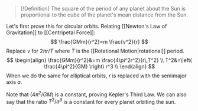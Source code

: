 >[!Definition]
>The square of the period of any planet about the Sun is proportional to the cube of the planet's mean distance from the Sun.

Let's first prove this for circular orbits. Relating [[Newton's Law of Gravitation]] to [[Centripetal Force]]:
$$
\frac{GMm}{r^2}=m \frac{v^2}{r}
$$
Replace $v$ for $2\pi r / T$ where $T$ is the [[Rotational Motion|rotational]] period.
$$
\begin{align}
\frac{GMm}{r^2}&=m \frac{4\pi^2r^2}{r\,T^2} \\
T^2&=\left( \frac{4\pi^2}{GM} \right) r^3 \\
\end{align}
$$
When we do the same for elliptical orbits, $r$ is replaced with the semimajor axis $a$.

Note that $(4\pi^2 / GM)$ is a constant, proving Kepler's Third Law. We can also say that the ratio $T^2/a^3$ is a constant for every planet orbiting the sun.